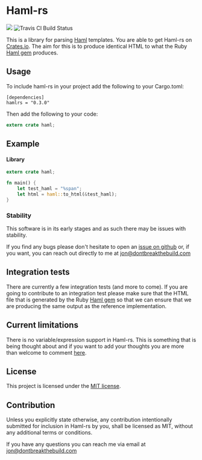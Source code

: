 # Haml-rs

[![](https://img.shields.io/crates/v/hamlrs.svg?maxAge=25920)](https://crates.io/crates/hamlrs) ![Travis CI Build Status](https://travis-ci.org/Haml-rs/haml-rs.svg?branch=master)

This is a library for parsing [Haml](http://haml.info/) templates. You are able to get Haml-rs on [Crates.io](https://crates.io/crates/hamlrs). The aim for this is to produce identical HTML to what the Ruby [Haml gem](https://rubygems.org/gems/haml) produces.

## Usage

To include haml-rs in your project add the following to your Cargo.toml:

```
[dependencies]
hamlrs = "0.3.0"
```
Then add the following to your code:

```rust
extern crate haml;
```
## Example

#### Library
```rust
extern crate haml;

fn main() {
    let test_haml = "%span";
    let html = haml::to_html(&test_haml);
}
```

### Stability

This software is in its early stages and as such there may be issues with stability.

If you find any bugs please don't hesitate to open an [issue on github](https://github.com/Haml-rs/haml-rs/issues) or, if you want, you can reach out directly to me at jon@dontbreakthebuild.com


## Integration tests

There are currently a few integration tests (and more to come). If you are going to contribute to an integration test please make sure that the HTML file that is generated by the Ruby [Haml gem](https://rubygems.org/gems/haml) so that we can ensure that we are producing the same output as the reference implementation.

## Current limitations

There is no variable/expression support in Haml-rs. This is something that is being thought about and if you want to add your thoughts you are more than welcome to comment [here](https://github.com/jhartwell/haml-rs/issues/6).

## License

This project is licensed under the [MIT license](https://github.com/jhartwell/haml-rs/blob/master/LICENSE).

## Contribution

Unless you explicitly state otherwise, any contribution intentionally submitted for inclusion in Haml-rs by you, shall be licensed as MIT, without any additional terms or conditions.


If you have any questions you can reach me via email at jon@dontbreakthebuild.com